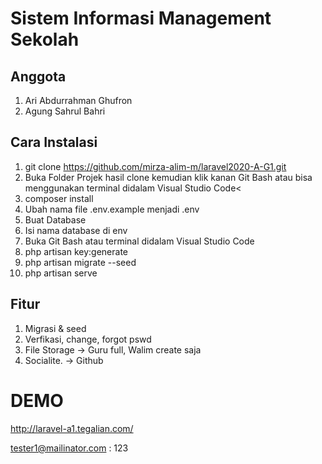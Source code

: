 # Sistem Informasi Management Sekolah

## Anggota

1. Ari Abdurrahman Ghufron
2. Agung Sahrul Bahri

## Cara Instalasi

1. git clone https://github.com/mirza-alim-m/laravel2020-A-G1.git
2. Buka Folder Projek hasil clone kemudian klik kanan Git Bash atau bisa menggunakan terminal didalam Visual Studio Code<
3. composer install
4. Ubah nama file .env.example menjadi .env
5. Buat Database
6. Isi nama database di env
7. Buka Git Bash atau terminal didalam Visual Studio Code
8. php artisan key:generate
9. php artisan migrate --seed
10. php artisan serve

## Fitur

1. Migrasi & seed
2. Verfikasi, change, forgot pswd
3. File Storage -> Guru full, Walim create saja
4. Socialite. -> Github

# DEMO

http://laravel-a1.tegalian.com/

tester1@mailinator.com : 123
